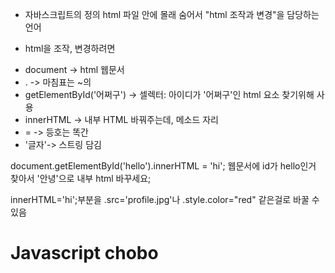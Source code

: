 * 자바스크립트의 정의
html 파일 안에 몰래 숨어서 "html 조작과 변경"을 담당하는 언어

* html을 조작, 변경하려면
- document -> html 웹문서
- . -> 마침표는 ~의
- getElementById('어쩌구') -> 셀렉터: 아이디가 '어쩌구'인 html 요소 찾기위해 사용
- innerHTML -> 내부 HTML 바꿔주는데, 메소드 자리
- = -> 등호는 똑간
- '글자'-> 스트링 담김

document.getElementById('hello').innerHTML = 'hi';
웹문서에 id가 hello인거 찾아서 '안녕'으로 내부 html 바꾸세요;

innerHTML='hi';부분을
.src='profile.jpg'나 .style.color="red" 같은걸로 바꿀 수 있음


<h1 id="hello">Javascript chobo</h1>

<script>
  document.getElementById('hello').innerHTML = 'Javascript SSAP gosoo';
  document.getElementById('hello').style.color = 'green';
</script>